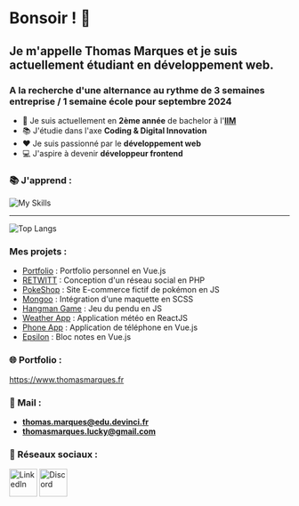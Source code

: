 # Bonsoir ! 👋

## Je m'appelle **Thomas Marques** et je suis actuellement étudiant en développement web.
### A la recherche d'une alternance au rythme de 3 semaines entreprise / 1 semaine école pour septembre 2024

* 🏫 Je suis actuellement en **2ème année** de bachelor à l'[**IIM**](https://iim.fr)
* 📚 J'étudie dans l'axe **Coding & Digital Innovation**
* ❤️ Je suis passionné par le **développement web**
* 💻 J'aspire à devenir **développeur frontend**


### 📚 J'apprend :

![My Skills](https://skillicons.dev/icons?i=html,css,sass,tailwind,js,vue,react,nodejs,php,mysql,python,figma,wordpress,git,github)

<hr>

![Top Langs](https://github-readme-stats.vercel.app/api/top-langs/?username=MarquesThomasCoding&theme=dark&hide_border=true)

### Mes projets :
* [Portfolio](../../../portfolio-v2) : Portfolio personnel en Vue.js
* [RETWITT](../../../retwitt-project) : Conception d'un réseau social en PHP
* [PokeShop](../../../ecommerce-pokemon) : Site E-commerce fictif de pokémon en JS
* [Mongoo](../../../Rendu-Integration) : Intégration d'une maquette en SCSS
* [Hangman Game](../../../hangman-game) : Jeu du pendu en JS
* [Weather App](../../../weather-app-react) : Application météo en ReactJS
* [Phone App](../../../phone-app-vuejs) : Application de téléphone en Vue.js
* [Epsilon](../../../epsilon) : Bloc notes en Vue.js

### 🌐 Portfolio :
https://www.thomasmarques.fr

### 📧 Mail :
* **thomas.marques@edu.devinci.fr**
* **thomasmarques.lucky@gmail.com**

### 🔗 Réseaux sociaux :

<a href="https://linkedin.com/in/marquesthomas"><img src="https://skillicons.dev/icons?i=linkedin" alt="LinkedIn" width="50"></a>
<a href="https://discord.bio/thomluck"><img src="https://skillicons.dev/icons?i=discord" alt="Discord" width="50"></a>
